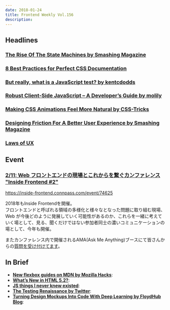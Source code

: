 ```yaml
---
date: 2018-01-24
title: Frontend Weekly Vol.156
description: 
---
```


## Headlines

### [The Rise Of The State Machines by Smashing Magazine](https://www.smashingmagazine.com/2018/01/rise-state-machines/)


### [8 Best Practices for Perfect CSS Documentation](https://webdesign.tutsplus.com/articles/css-documentation-best-practices--cms-30139)


### [But really, what is a JavaScript test? by kentcdodds](https://blog.kentcdodds.com/but-really-what-is-a-javascript-test-46fe5f3fad77)


### [Robust Client-Side JavaScript – A Developer’s Guide by molily](https://molily.de/robust-javascript/)

### [Making CSS Animations Feel More Natural by CSS-Tricks](https://css-tricks.com/making-css-animations-feel-natural/)


### [Designing Friction For A Better User Experience by Smashing Magazine](https://www.smashingmagazine.com/2018/01/friction-ux-design-tool/)



### [Laws of UX](https://lawsofux.com/)


## Event

### [2/11: Web フロントエンドの現場とこれからを繋ぐカンファレンス "Inside Frontend #2"](https://inside-frontend.connpass.com/event/74625)

https://inside-frontend.connpass.com/event/74625

2018年もInside Frontendを開催。  
フロントエンドと呼ばれる領域の多様化と様々なとなった問題に取り組む現場、Web が今後どのように発展していく可能性があるのか、これらを一緒に考えていく場として、見る、聞くだけではない参加者同士の濃いコミュニケーションの場として、今年も開催。

またカンファレンス内で開催されるAMA(Ask Me Anything)ブースにて皆さんからの[質問を受け付けてます](https://github.com/insidefrontend/issue2-ama)。

## In Brief

- [**New flexbox guides on MDN by Mozilla Hacks**](https://hacks.mozilla.org/2018/01/new-flexbox-guides-on-mdn/):
- [**What’s New in HTML 5.2?**](https://bitsofco.de/whats-new-in-html-5-2/):
- [**JS things I never knew existed**](http://air.ghost.io/js-things-i-never-knew-existed/):
- [**The Testing Renaissance by Twitter**](https://blog.twitter.com/engineering/en_us/topics/insights/2017/the-testing-renaissance.html):
- [**Turning Design Mockups Into Code With Deep Learning by FloydHub Blog**](https://blog.floydhub.com/turning-design-mockups-into-code-with-deep-learning/):
